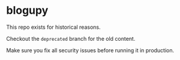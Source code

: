 blogupy
=======

This repo exists for historical reasons.

Checkout the `deprecated` branch for the old content.

Make sure you fix all security issues before running it in production.
